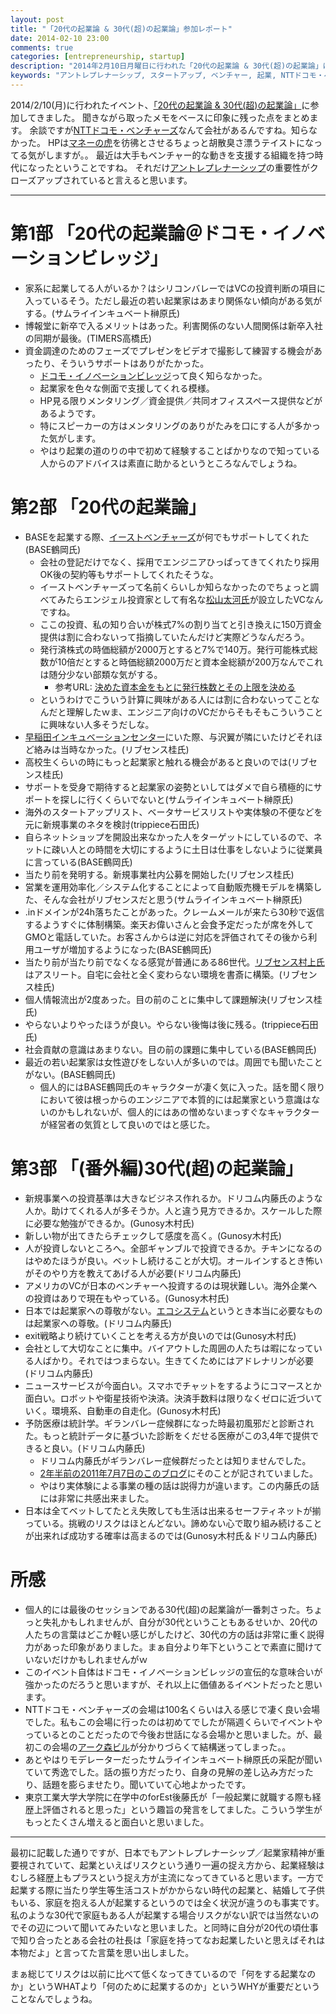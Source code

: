 ```yaml
---
layout: post
title: "「20代の起業論 & 30代(超)の起業論」参加レポート"
date: 2014-02-10 23:00
comments: true
categories: [entrepreneurship, startup]
description: "2014年2月10日月曜日に行われた「20代の起業論 & 30代(超)の起業論」に参加した際のメモをベースに参加レポートをまとめました。"
keywords: "アントレプレナーシップ, スタートアップ, ベンチャー, 起業, NTTドコモ・ベンチャーズ, サムライインキュベート, 榊原健太郎, プライムアゲイン, 阿部伸弘, forEst, 後藤匠, TIMERS Inc., 高橋才将, trippiece, 石田言行, リブセンス, 桂大介, BASE, 鶴岡裕太, Gunosy, 木村新司, ドリコム, 内藤裕紀"
---
```

2014/2/10(月)に行われたイベント、[「20代の起業論 & 30代(超)の起業論」](http://everevo.com/event/10000)に参加してきました。
聞きながら取ったメモをベースに印象に残った点をまとめます。
余談ですが[NTTドコモ・ベンチャーズ](http://www.nttdocomo-v.com/)なんて会社があるんですね。知らなかった。
HPは[マネーの虎](http://ja.wikipedia.org/wiki/%E3%83%9E%E3%83%8D%E3%83%BC%E3%81%AE%E8%99%8E)を彷彿とさせるちょっと胡散臭さ漂うテイストになってる気がしますが。。
最近は大手もベンチャー的な動きを支援する組織を持つ時代になったということですね。
それだけ[アントレプレナーシップ](http://www.dhbr.net/articles/-/1947)の重要性がクローズアップされていると言えると思います。

- - -

# 第1部 「20代の起業論＠ドコモ・イノベーションビレッジ」

* 家系に起業してる人がいるか？はシリコンバレーではVCの投資判断の項目に入っているそう。ただし最近の若い起業家はあまり関係ない傾向がある気がする。(サムライインキュベート榊原氏)
* 博報堂に新卒で入るメリットはあった。利害関係のない人間関係は新卒入社の同期が最後。(TIMERS高橋氏)
* 資金調達のためのフェーズでプレゼンをビデオで撮影して練習する機会があったり、そういうサポートはありがたかった。
  - [ドコモ・イノベーションビレッジ](http://www.nttdocomo-v.com/village/)って良く知らなかった。
  - 起業家を色々な側面で支援してくれる模様。
  - HP見る限りメンタリング／資金提供／共同オフィススペース提供などがあるようです。
  - 特にスピーカーの方はメンタリングのありがたみを口にする人が多かった気がします。
  - やはり起業の道のりの中で初めて経験することばかりなので知っている人からのアドバイスは素直に助かるというところなんでしょうね。


# 第2部 「20代の起業論」

* BASEを起業する際、[イーストベンチャーズ](http://engineer.east.vc/)が何でもサポートしてくれた(BASE鶴岡氏)
  - 会社の登記だけでなく、採用でエンジニアひっぱってきてくれたり採用OK後の契約等もサポートしてくれたそうな。
  - イーストベンチャーズって名前くらいしか知らなかったのでちょっと調べてみたらエンジェル投資家として有名な[松山太河氏](http://www.angelgeek.net/2012/04/taiga-matsuyama.html)が設立したVCなんですね。
  - ここの投資、私の知り合いが株式7%の割り当てと引き換えに150万資金提供は割に合わないって指摘していたんだけど実際どうなんだろう。
  - 発行済株式の時価総額が2000万とすると7%で140万。発行可能株式総数が10倍だとすると時価総額2000万だと資本金総額が200万なんでこれは随分少ない部類な気がする。
    * 参考URL: [決めた資本金をもとに発行株数とその上限を決める](http://kaisya-tsukuro.net/kabushikinavi/kabusuu.html)
  - というわけでこういう計算に興味がある人には割に合わないってことなんだと理解したｗま、エンジニア向けのVCだからそもそもこういうことに興味ない人多そうだしな。
* [早稲田インキュベーションセンター](http://www.waseda.jp/rps/incubation/facilities/facilities.htm)にいた際、与沢翼が隣にいたけどそれほど絡みは当時なかった。(リブセンス桂氏)
* 高校生くらいの時にもっと起業家と触れる機会があると良いのでは(リブセンス桂氏)
* サポートを受身で期待すると起業家の姿勢といしてはダメで自ら積極的にサポートを探しに行くくらいでないと(サムライインキュベート榊原氏)
* 海外のスタートアップリスト、ベータサービスリストや実体験の不便などを元に新規事業のネタを検討(trippiece石田氏)
* 自らネットショップを開設出来なかった人をターゲットにしているので、ネットに疎い人との時間を大切にするように土日は仕事をしないように従業員に言っている(BASE鶴岡氏)
* 当たり前を発明する。新規事業社内公募を開始した(リブセンス桂氏)
* 営業を運用効率化／システム化することによって自動販売機モデルを構築した、そんな会社がリブセンスだと思う(サムライインキュベート榊原氏)
* .inドメインが24h落ちたことがあった。クレームメールが来たら30秒で返信するようすぐに体制構築。楽天お偉いさんと会食予定だったが席を外してGMOと電話していた。お客さんからは逆に対応を評価されてその後から利用ユーザが増加するようになった(BASE鶴岡氏)
* 当たり前が当たり前でなくなる感覚が普通にある86世代。[リブセンス村上氏](http://www.livesense.co.jp/company/message.htm)はアスリート。自宅に会社と全く変わらない環境を書斎に構築。(リブセンス桂氏)
* 個人情報流出が2度あった。目の前のことに集中して課題解決(リブセンス桂氏)
* やらないよりやったほうが良い。やらない後悔は後に残る。(trippiece石田氏)
* 社会貢献の意識はあまりない。目の前の課題に集中している(BASE鶴岡氏)
* 最近の若い起業家は女性遊びをしない人が多いのでは。周囲でも聞いたことがない。(BASE鶴岡氏)
  - 個人的にはBASE鶴岡氏のキャラクターが凄く気に入った。話を聞く限りにおいて彼は根っからのエンジニアで本質的には起業家という意識はないのかもしれないが、個人的にはあの憎めないまっすぐなキャラクターが経営者の気質として良いのではと感じた。


# 第3部 「(番外編)30代(超)の起業論」

* 新規事業への投資基準は大きなビジネス作れるか。ドリコム内藤氏のような人か。助けてくれる人が多そうか。人と違う見方できるか。スケールした際に必要な勉強ができるか。(Gunosy木村氏)
* 新しい物が出てきたらチェックして感度を高く。(Gunosy木村氏)
* 人が投資しないところへ。全部ギャンブルで投資できるか。チキンになるのはやめたほうが良い。ベットし続けることが大切。オールインするとき怖いがそのやり方を教えてあげる人が必要(ドリコム内藤氏)
* アメリカのVCが日本のベンチャーへ投資するのは現状難しい。海外企業への投資はありで現在もやっている。(Gunosy木村氏)
* 日本では起業家への尊敬がない。[エコシステム](http://kotobank.jp/word/%E3%82%A8%E3%82%B3%E3%82%B7%E3%82%B9%E3%83%86%E3%83%A0)というとき本当に必要なものは起業家への尊敬。(ドリコム内藤氏)
* exit戦略より続けていくことを考える方が良いのでは(Gunosy木村氏)
* 会社として大切なことに集中。バイアウトした周囲の人たちは暇になっている人ばかり。それではつまらない。生きてくためにはアドレナリンが必要(ドリコム内藤氏)
* ニュースサービスが今面白い。スマホでチャットをするようにコマースとか面白い。ロボットや衛星技術や決済。決済手数料は限りなくゼロに近づいていく。環境系、自動車の自走化。(Gunosy木村氏)
* 予防医療は統計学。ギランバレー症候群になった時最初風邪だと診断された。もっと統計データに基づいた診断をくだせる医療がこの3,4年で提供できると良い。(ドリコム内藤氏)
  - ドリコム内藤氏がギランバレー症候群だったとは知りませんでした。
  - [2年半前の2011年7月7日のこのブログ](http://blog.livedoor.jp/no7110/archives/5233606.html)にそのことが記されていました。
  - やはり実体験による事業の種の話は説得力が違います。この内藤氏の話には非常に共感出来ました。
* 日本は全てベットしてたとえ失敗しても生活は出来るセーフティネットが揃っている。挑戦のリスクはほとんどない。諦めない心で取り組み続けることが出来れば成功する確率は高まるのでは(Gunosy木村氏＆ドリコム内藤氏)


# 所感

* 個人的には最後のセッションである30代(超)の起業論が一番刺さった。ちょっと失礼かもしれませんが、自分が30代ということもあるせいか、20代の人たちの言葉はどこか軽い感じがしたけど、30代の方の話は非常に重く説得力があった印象がありました。まぁ自分より年下ということで素直に聞けていないだけかもしれませんがｗ
* このイベント自体はドコモ・イノベーションビレッジの宣伝的な意味合いが強かったのだろうと思いますが、それ以上に価値あるイベントだったと思います。
* NTTドコモ・ベンチャーズの会場は100名くらいは入る感じで凄く良い会場でした。私もこの会場に行ったのは初めてでしたが隔週くらいでイベントやっているとのことだったので今後お世話になる会場かと思いました。が、最初この会場の[アーク森ビル](http://www.mori.co.jp/projects/arkhills/)が分かりづらくて結構迷ってしまった。。
* あとやはりモデレーターだったサムライインキュベート榊原氏の采配が聞いていて秀逸でした。話の振り方だったり、自身の見解の差し込み方だったり、話題を膨らませたり。聞いていて心地よかったです。
* 東京工業大学大学院に在学中のforEst後藤氏が「一般起業に就職する際も経歴上評価されると思った」という趣旨の発言をしてました。こういう学生がもっとたくさん増えると面白いと思いました。

- - -

最初に記載した通りですが、日本でもアントレプレナーシップ／起業家精神が重要視されていて、起業といえばリスクという通り一遍の捉え方から、起業経験はむしろ経歴上もプラスという捉え方が主流になってきていると思います。一方で起業する際に当たり学生等生活コストがかからない時代の起業と、結婚して子供もいる、家庭を抱える人が起業するというのでは全く状況が違うのも事実です。私のような30代で家庭もある人が起業する場合リスクがない訳では当然ないのでその辺について聞いてみたいなと思いました。と同時に自分が20代の頃仕事で知り合ったとある会社の社長は「家庭を持ってなお起業したいと思えばそれは本物だよ」と言ってた言葉を思い出しました。

まぁ総じてリスクは以前に比べて低くなってきているので「何をする起業なのか」というWHATより「何のために起業するのか」というWHYが重要だということなんでしょうね。
